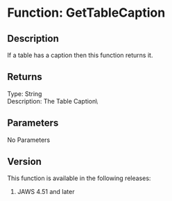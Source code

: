 # Function: GetTableCaption

## Description

If a table has a caption then this function returns it.

## Returns

Type: String\
Description: The Table Caption\

## Parameters

No Parameters

## Version

This function is available in the following releases:

1.  JAWS 4.51 and later
